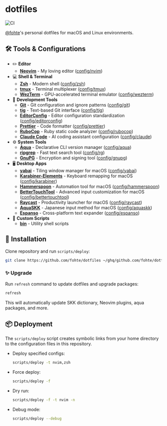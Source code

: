 # dotfiles

![CI](https://github.com/fohte/dotfiles/actions/workflows/ci.yml/badge.svg)

[@fohte](https://github.com/fohte)'s personal dotfiles for macOS and Linux environments.

## 🛠️ Tools & Configurations

- ✏️ **Editor**
    - **[Neovim](https://neovim.io)** - My loving editor ([config/nvim](./config/nvim))
- 💻 **Shell & Terminal**
    - **[Zsh](https://www.zsh.org)** - Modern shell ([config/zsh](./config/zsh))
    - **[tmux](https://github.com/tmux/tmux)** - Terminal multiplexer ([config/tmux](./config/tmux))
    - **[WezTerm](https://wezfurlong.org/wezterm/)** - GPU-accelerated terminal emulator ([config/wezterm](./config/wezterm))
- 🔧 **Development Tools**
    - **[Git](https://git-scm.com)** - Git configuration and ignore patterns ([config/git](./config/git))
    - **[tig](https://jonas.github.io/tig/)** - Text-based Git interface ([config/tig](./config/tig))
    - **[EditorConfig](https://editorconfig.org)** - Editor configuration standardization ([config/editorconfig](./config/editorconfig))
    - **[Prettier](https://prettier.io)** - Code formatter ([config/prettier](./config/prettier))
    - **[RuboCop](https://rubocop.org)** - Ruby static code analyzer ([config/rubocop](./config/rubocop))
    - **[Claude Code](https://github.com/anthropics/claude-code)** - AI coding assistant configuration ([config/claude](./config/claude))
- ⚙️ **System Tools**
    - **[Aqua](https://aquaproj.github.io)** - Declarative CLI version manager ([config/aqua](./config/aqua))
    - **[ripgrep](https://github.com/BurntSushi/ripgrep)** - Fast text search tool ([config/rg](./config/rg))
    - **[GnuPG](https://gnupg.org)** - Encryption and signing tool ([config/gnupg](./config/gnupg))
- 🖥️ **Desktop Apps**
    - **[yabai](https://github.com/koekeishiya/yabai)** - Tiling window manager for macOS ([config/yabai](./config/yabai))
    - **[Karabiner-Elements](https://karabiner-elements.pqrs.org)** - Keyboard remapping for macOS ([config/karabiner](./config/karabiner))
    - **[Hammerspoon](https://www.hammerspoon.org)** - Automation tool for macOS ([config/hammerspoon](./config/hammerspoon))
    - **[BetterTouchTool](https://folivora.ai)** - Advanced input customization for macOS ([config/bettertouchtool](./config/bettertouchtool))
    - **[Raycast](https://www.raycast.com)** - Productivity launcher for macOS ([config/raycast](./config/raycast))
    - **[AquaSKK](https://github.com/codefirst/aquaskk)** - Japanese input method for macOS ([config/aquaskk](./config/aquaskk))
    - **[Espanso](https://espanso.org)** - Cross-platform text expander ([config/espanso](./config/espanso))
- 📁 **Custom Scripts**
    - **[bin](./config/bin)** - Utility shell scripts

## 🚀 Installation

Clone repository and run `scripts/deploy`:

```bash
git clone https://github.com/fohte/dotfiles ~/ghq/github.com/fohte/dotfiles && cd ~/ghq/github.com/fohte/dotfiles && scripts/deploy
```

### ✨ Upgrade

Run `refresh` command to update dotfiles and upgrade packages:

```bash
refresh
```

This will automatically update SKK dictionary, Neovim plugins, aqua packages, and more.

## 📦 Deployment

The `scripts/deploy` script creates symbolic links from your home directory to the configuration files in this repository.

- Deploy specified configs:
  ```bash
  scripts/deploy -t nvim,zsh
  ```
- Force deploy:
  ```bash
  scripts/deploy -f
  ```
- Dry run:
  ```bash
  scripts/deploy -f -t nvim -n
  ```
- Debug mode:
  ```bash
  scripts/deploy --debug
  ```
